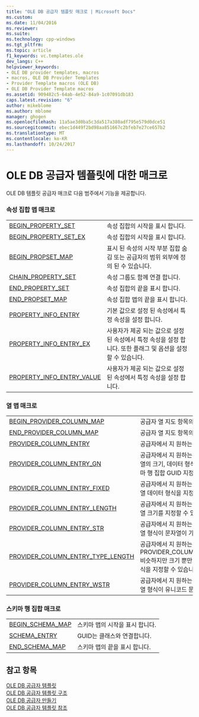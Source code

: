 ```yaml
---
title: "OLE DB 공급자 템플릿 매크로 | Microsoft Docs"
ms.custom: 
ms.date: 11/04/2016
ms.reviewer: 
ms.suite: 
ms.technology: cpp-windows
ms.tgt_pltfrm: 
ms.topic: article
f1_keywords: vc.templates.ole
dev_langs: C++
helpviewer_keywords:
- OLE DB provider templates, macros
- macros, OLE DB Provider Templates
- Provider Template macros (OLE DB)
- OLE DB Provider Template macros
ms.assetid: 909482c5-64ab-4e52-84a9-1c07091db183
caps.latest.revision: "6"
author: mikeblome
ms.author: mblome
manager: ghogen
ms.openlocfilehash: 11a5ae3d0ba5c3da517a380adf795e579d0dce51
ms.sourcegitcommit: ebec1d449f2bd98aa851667c2bfeb7e27ce657b2
ms.translationtype: MT
ms.contentlocale: ko-KR
ms.lasthandoff: 10/24/2017
---
```

# <a name="macros-for-ole-db-provider-templates"></a>OLE DB 공급자 템플릿에 대한 매크로
OLE DB 템플릿 공급자 매크로 다음 범주에서 기능을 제공합니다.  
  
### <a name="property-set-map-macros"></a>속성 집합 맵 매크로  
  
|||  
|-|-|  
|[BEGIN_PROPERTY_SET](../../data/oledb/begin-property-set.md)|속성 집합의 시작을 표시 합니다.|  
|[BEGIN_PROPERTY_SET_EX](../../data/oledb/begin-property-set-ex.md)|속성 집합의 시작을 표시 합니다.|  
|[BEGIN_PROPSET_MAP](../../data/oledb/begin-propset-map.md)|표시 된 속성의 시작 부분 집합 숨김 또는 공급자의 범위 외부에 정의 된 수 있습니다.|  
|[CHAIN_PROPERTY_SET](../../data/oledb/chain-property-set.md)|속성 그룹도 함께 연결 합니다.|  
|[END_PROPERTY_SET](../../data/oledb/end-property-set.md)|속성 집합의 끝을 표시 합니다.|  
|[END_PROPSET_MAP](../../data/oledb/end-propset-map.md)|속성 집합 맵의 끝을 표시 합니다.|  
|[PROPERTY_INFO_ENTRY](../../data/oledb/property-info-entry.md)|기본 값으로 설정 된 속성에서 특정 속성을 설정 합니다.|  
|[PROPERTY_INFO_ENTRY_EX](../../data/oledb/property-info-entry-ex.md)|사용자가 제공 되는 값으로 설정 된 속성에서 특정 속성을 설정 합니다. 또한 플래그 및 옵션을 설정할 수 있습니다.|  
|[PROPERTY_INFO_ENTRY_VALUE](../../data/oledb/property-info-entry-value.md)|사용자가 제공 되는 값으로 설정 된 속성에서 특정 속성을 설정 합니다.|  
  
### <a name="column-map-macros"></a>열 맵 매크로  
  
|||  
|-|-|  
|[BEGIN_PROVIDER_COLUMN_MAP](../../data/oledb/begin-provider-column-map.md)|공급자 열 지도 항목의 시작을 표시 합니다.|  
|[END_PROVIDER_COLUMN_MAP](../../data/oledb/end-provider-column-map.md)|공급자 열 지도 항목의 끝을 표시 합니다.|  
|[PROVIDER_COLUMN_ENTRY](../../data/oledb/provider-column-entry.md)|공급자에서 지 원하는 특정 열을 나타냅니다.|  
|[PROVIDER_COLUMN_ENTRY_GN](../../data/oledb/provider-column-entry-gn.md)|공급자에서 지 원하는 특정 열을 나타냅니다. 열의 크기, 데이터 형식, 정밀도, 배율 및 스키마 행 집합 GUID 지정할 수 있습니다.|  
|[PROVIDER_COLUMN_ENTRY_FIXED](../../data/oledb/provider-column-entry-fixed.md)|공급자에서 지 원하는 특정 열을 나타냅니다. 열 데이터 형식을 지정할 수 있습니다.|  
|[PROVIDER_COLUMN_ENTRY_LENGTH](../../data/oledb/provider-column-entry-length.md)|공급자에서 지 원하는 특정 열을 나타냅니다. 열 크기를 지정할 수 있습니다.|  
|[PROVIDER_COLUMN_ENTRY_STR](../../data/oledb/provider-column-entry-str.md)|공급자에서 지 원하는 특정 열을 나타냅니다. 열 형식이 문자열이 가정 합니다.|  
|[PROVIDER_COLUMN_ENTRY_TYPE_LENGTH](../../data/oledb/provider-column-entry-type-length.md)|공급자에서 지 원하는 특정 열을 나타냅니다. PROVIDER_COLUMN_ENTRY_LENGTH, 비슷하지만 크기 뿐만 아니라 열의 데이터 형식을 지정할 수 있습니다.|  
|[PROVIDER_COLUMN_ENTRY_WSTR](../../data/oledb/provider-column-entry-wstr.md)|공급자에서 지 원하는 특정 열을 나타냅니다. 열 형식이 유니코드 문자열 가정 합니다.|  
  
### <a name="schema-rowset-macros"></a>스키마 행 집합 매크로  
  
|||  
|-|-|  
|[BEGIN_SCHEMA_MAP](../../data/oledb/begin-schema-map.md)|스키마 맵의 시작을 표시 합니다.|  
|[SCHEMA_ENTRY](../../data/oledb/schema-entry.md)|GUID는 클래스와 연결합니다.|  
|[END_SCHEMA_MAP](../../data/oledb/end-schema-map.md)|스키마 맵의 끝을 표시 합니다.|  
  
## <a name="see-also"></a>참고 항목  
 [OLE DB 공급자 템플릿](../../data/oledb/ole-db-provider-templates-cpp.md)   
 [OLE DB 공급자 템플릿 구조](../../data/oledb/ole-db-provider-template-architecture.md)   
 [OLE DB 공급자 만들기](../../data/oledb/creating-an-ole-db-provider.md)   
 [OLE DB 공급자 템플릿 참조](../../data/oledb/ole-db-provider-templates-reference.md)
